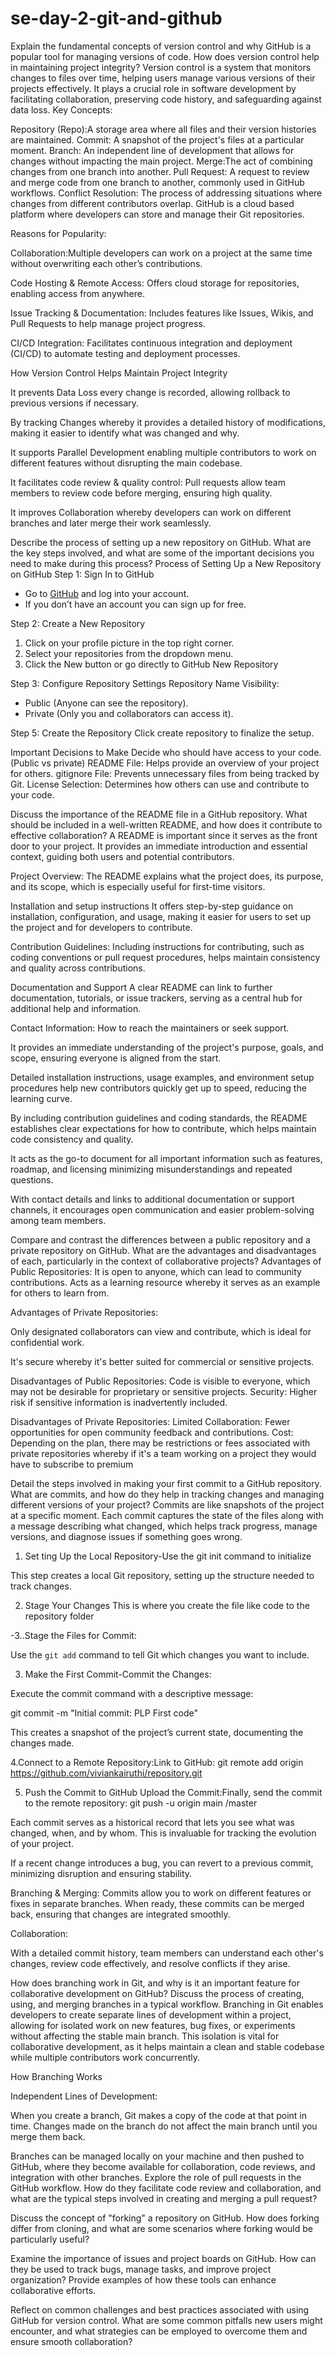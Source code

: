 # se-day-2-git-and-github
Explain the fundamental concepts of version control and why GitHub is a popular tool for managing versions of code. How does version control help in maintaining project integrity?
Version control is a system that monitors changes to files over time, helping users manage various versions of their projects effectively. It plays a crucial role in software development by facilitating collaboration, preserving code history, and safeguarding against data loss.
Key Concepts:

Repository (Repo):A storage area where all files and their version histories are maintained.
Commit: A snapshot of the project's files at a particular moment.
Branch: An independent line of development that allows for changes without impacting the main project.
Merge:The act of combining changes from one branch into another.
Pull Request: A request to review and merge code from one branch to another, commonly used in GitHub workflows.
Conflict Resolution: The process of addressing situations where changes from different contributors overlap.
GitHub is a cloud based platform where developers can store and manage their Git repositories.

Reasons for Popularity:

Collaboration:Multiple developers can work on a project at the same time without overwriting each other’s contributions.

Code Hosting & Remote Access: Offers cloud storage for repositories, enabling access from anywhere.

Issue Tracking & Documentation: Includes features like Issues, Wikis, and Pull Requests to help manage project progress.

CI/CD Integration: Facilitates continuous integration and deployment (CI/CD) to automate testing and deployment processes.

How Version Control Helps Maintain Project Integrity

It prevents Data Loss every change is recorded, allowing rollback to previous versions if necessary.

By tracking Changes whereby it provides a detailed history of modifications, making it easier to identify what was changed and why.

It supports Parallel Development enabling multiple contributors to work on different features without disrupting the main codebase.

It facilitates code review & quality control: Pull requests allow team members to review code before merging, ensuring high quality.

It improves Collaboration whereby developers can work on different branches and later merge their work seamlessly.

Describe the process of setting up a new repository on GitHub. What are the key steps involved, and what are some of the important decisions you need to make during this process?
Process of Setting Up a New Repository on GitHub
Step 1: Sign In to GitHub
- Go to [GitHub](https://github.com/) and log into your account.
- If you don’t have an account you can sign up for free.

Step 2: Create a New Repository
1. Click on your profile picture in the top right corner.
2. Select your repositories from the dropdown menu.
3. Click the New button or go directly to GitHub New Repository

Step 3: Configure Repository Settings
Repository Name
Visibility:
- Public (Anyone can see the repository).
- Private (Only you and collaborators can access it).

Step 5: Create the Repository
Click create repository to finalize the setup.

Important Decisions to Make
Decide who should have access to your code.(Public vs private)
README File: Helps provide an overview of your project for others.
gitignore File: Prevents unnecessary files from being tracked by Git.
License Selection: Determines how others can use and contribute to your code.

Discuss the importance of the README file in a GitHub repository. What should be included in a well-written README, and how does it contribute to effective collaboration?
A README is important since  it serves as the front door to your project. It provides an immediate introduction and essential context, guiding both users and potential contributors. 

Project Overview:
The README explains what the project does, its purpose, and its scope, which is especially useful for first-time visitors.

Installation and setup instructions
It offers step-by-step guidance on installation, configuration, and usage, making it easier for users to set up the project and for developers to contribute.

Contribution Guidelines:
Including instructions for contributing, such as coding conventions or pull request procedures, helps maintain consistency and quality across contributions.

Documentation and Support
A clear README can link to further documentation, tutorials, or issue trackers, serving as a central hub for additional help and information.

Contact Information:
How to reach the maintainers or seek support.



It provides an immediate understanding of the project's purpose, goals, and scope, ensuring everyone is aligned from the start.

Detailed installation instructions, usage examples, and environment setup procedures help new contributors quickly get up to speed, reducing the learning curve.

By including contribution guidelines and coding standards, the README establishes clear expectations for how to contribute, which helps maintain code consistency and quality.

It acts as the go-to document for all important information such as features, roadmap, and licensing minimizing misunderstandings and repeated questions.

With contact details and links to additional documentation or support channels, it encourages open communication and easier problem-solving among team members.


Compare and contrast the differences between a public repository and a private repository on GitHub. What are the advantages and disadvantages of each, particularly in the context of collaborative projects?
Advantages of Public Repositories:
It is open to anyone, which can lead to community contributions.
Acts as a learning resource whereby it serves as an example for others to learn from.

Advantages of Private Repositories:

Only designated collaborators can view and contribute, which is ideal for confidential work.

It's secure whereby it's better suited for commercial or sensitive projects.

Disadvantages of Public Repositories:
Code is visible to everyone, which may not be desirable for proprietary or sensitive projects.
Security: Higher risk if sensitive information is inadvertently included.


Disadvantages of Private Repositories:
Limited Collaboration: Fewer opportunities for open community feedback and contributions.
Cost: Depending on the plan, there may be restrictions or fees associated with private repositories whereby if it's a team working on a project they would have to subscribe to premium 

Detail the steps involved in making your first commit to a GitHub repository. What are commits, and how do they help in tracking changes and managing different versions of your project?
Commits are like snapshots of the project at a specific moment. Each commit captures the state of the files along with a message describing what changed, which helps track progress, manage versions, and diagnose issues if something goes wrong. 
1. Set ting Up the Local Repository-Use the git init command to initialize

This step creates a local Git repository, setting up the structure needed to track changes.

2. Stage Your Changes
This is where you create the file like code to the repository folder

-3..Stage the Files for Commit:

Use the `git add` command to tell Git which changes you want to include.

3. Make the First Commit-Commit the Changes:

Execute the commit command with a descriptive message:

git commit -m "Initial commit: PLP First code"

This creates a snapshot of the project’s current state, documenting the changes made.

4.Connect to a Remote Repository:Link to GitHub:
git remote add origin https://github.com/viviankairuthi/repository.git

5. Push the Commit to GitHub
Upload the Commit:Finally, send the commit to the remote repository:
git push -u origin main /master

Each commit serves as a historical record that lets you see what was changed, when, and by whom. This is invaluable for tracking the evolution of your project.

If a recent change introduces a bug, you can revert to a previous commit, minimizing disruption and ensuring stability.

Branching & Merging:
Commits allow you to work on different features or fixes in separate branches. When ready, these commits can be merged back, ensuring that changes are integrated smoothly.

Collaboration:

With a detailed commit history, team members can understand each other's changes, review code effectively, and resolve conflicts if they arise.

How does branching work in Git, and why is it an important feature for collaborative development on GitHub? Discuss the process of creating, using, and merging branches in a typical workflow.
Branching in Git enables developers to create separate lines of development within a project, allowing for isolated work on new features, bug fixes, or experiments without affecting the stable main branch. This isolation is vital for collaborative development, as it helps maintain a clean and stable codebase while multiple contributors work concurrently.

How Branching Works


Independent Lines of Development:

When you create a branch, Git makes a copy of the code at that point in time. Changes made on the branch do not affect the main branch until you merge them back.

Branches can be managed locally on your machine and then pushed to GitHub, where they become available for collaboration, code reviews, and integration with other branches.
Explore the role of pull requests in the GitHub workflow. How do they facilitate code review and collaboration, and what are the typical steps involved in creating and merging a pull request?

Discuss the concept of "forking" a repository on GitHub. How does forking differ from cloning, and what are some scenarios where forking would be particularly useful?

Examine the importance of issues and project boards on GitHub. How can they be used to track bugs, manage tasks, and improve project organization? Provide examples of how these tools can enhance collaborative efforts.

Reflect on common challenges and best practices associated with using GitHub for version control. What are some common pitfalls new users might encounter, and what strategies can be employed to overcome them and ensure smooth collaboration?
